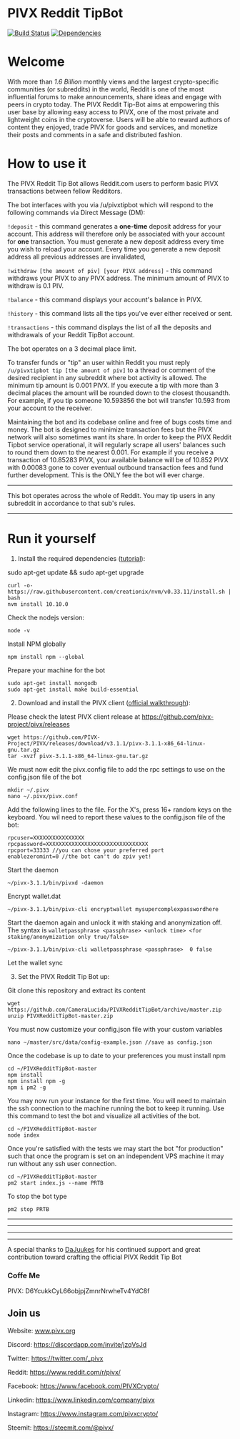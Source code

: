 # PIVX Reddit TipBot

[![Build Status](https://travis-ci.com/Iconoclasta/PRTB.svg?branch=master)](https://travis-ci.com/Iconoclasta/PRTB)  [![Dependencies](https://david-dm.org/Iconoclasta/PRTB.svg)](https://david-dm.org/Iconoclasta/PRTB)

# Welcome 

With more than *1.6 Billion* monthly views and the largest crypto-specific communities (or subreddits) in the world, Reddit is one of the most influential forums to make announcements, share ideas and engage with peers in crypto today.
The PIVX Reddit Tip-Bot aims at empowering this user base by allowing easy access to PIVX, one of the most private and lightweight coins in the cryptoverse. Users will be able to reward authors of content they enjoyed, trade PIVX for goods and services, and monetize their posts and comments in a safe and distributed fashion.

# How to use it

The PIVX Reddit Tip Bot allows Reddit.com users to perform basic PIVX transactions between fellow Redditors.

The bot interfaces with you via /u/pivxtipbot which will respond to the following commands via Direct Message (DM):

`!deposit` - this command generates a **one-time** deposit address for your account. This address will therefore only be associated with your account for **one** transaction. You must generate a new deposit address every time you wish to reload your account. Every time you generate a new deposit address all previous addresses are invalidated, 

`!withdraw [the amount of piv] [your PIVX address]` - this command withdraws your PIVX to any PIVX address. The minimum amount of PIVX to withdraw is 0.1 PIV.

`!balance` - this command displays your account's balance in PIVX.

`!history` - this command lists all the tips you've ever either received or sent.

`!transactions` - this command displays the list of all the deposits and withdrawals of your Reddit TipBot account. 

The bot operates on a 3 decimal place limit.

To transfer funds or "tip" an user within Reddit you must reply `/u/pivxtipbot tip [the amount of piv]` to a thread or comment of the desired recipient in any subreddit where bot activity is allowed. The minimum tip amount is 0.001 PIVX. If you execute a tip with more than 3 decimal places the amount will be rounded down to the closest thousandth. For example, if you tip someone 10.593856 the bot will transfer 10.593 from your account to the receiver.

Maintaining the bot and its codebase online and free of bugs costs time and money. The bot is designed to minimize transaction fees but the PIVX network will also sometimes want its share. In order to keep the PIVX Reddit Tipbot service operational, it will regularly scrape all users' balances such to round them down to the nearest 0.001. For example if you receive a transaction of 10.85283 PIVX, your available balance will be of 10.852 PIVX with 0.00083 gone to cover eventual outbound transaction fees and fund further development. This is the ONLY fee the bot will ever charge.

 ---

This bot operates across the whole of Reddit. You may tip users in any subreddit in accordance to that sub's rules.

 ----

# Run it yourself

1. Install the required dependencies ([tutorial](https://nodesource.com/blog/installing-node-js-tutorial-ubuntu/)):

sudo apt-get update && sudo apt-get upgrade

    curl -o- https://raw.githubusercontent.com/creationix/nvm/v0.33.11/install.sh | bash
    nvm install 10.10.0
    
Check the nodejs version:
    
    node -v
    
Install NPM globally

    npm install npm --global

Prepare your machine for the bot

    sudo apt-get install mongodb
    sudo apt-get install make build-essential
    
2. Download and install the PIVX client ([official walkthrough](https://pivx.freshdesk.com/support/solutions/articles/30000024630-how-to-use-the-command-line-to-install-or-upgrade-pivx-and-start-staking-on-linux)):

Please check the latest PIVX client release at https://github.com/pivx-project/pivx/releases

    wget https://github.com/PIVX-Project/PIVX/releases/download/v3.1.1/pivx-3.1.1-x86_64-linux-gnu.tar.gz
    tar -xvzf pivx-3.1.1-x86_64-linux-gnu.tar.gz
    
We must now edit the pivx.config file to add the rpc settings to use on the config.json file of the bot

    mkdir ~/.pivx
    nano ~/.pivx/pivx.conf

Add the following lines to the file.  For the X's, press 16+ random keys on the keyboard.  You wil need to report these values to the config.json file of the bot:
    
    rpcuser=XXXXXXXXXXXXXXXX
    rpcpassword=XXXXXXXXXXXXXXXXXXXXXXXXXXXXXXXX
    rpcport=33333 //you can chose your preferred port
    enablezeromint=0 //the bot can't do zpiv yet!

Start the daemon

    ~/pivx-3.1.1/bin/pivxd -daemon
    
Encrypt wallet.dat

    ~/pivx-3.1.1/bin/pivx-cli encryptwallet mysupercomplexpasswordhere
    
Start the daemon again and unlock it with staking and anonymization off. The syntax is `walletpassphrase <passphrase> <unlock time> <for staking/anonymization only true/false>`

    ~/pivx-3.1.1/bin/pivx-cli walletpassphrase <passphrase>  0 false
    
 
Let the wallet sync


3. Set the PIVX Reddit Tip Bot up:

Git clone this repository and extract its content

    wget https://github.com/CameraLucida/PIVXRedditTipBot/archive/master.zip
    unzip PIVXRedditTipBot-master.zip

You must now customize your config.json file with your custom variables

    nano ~/master/src/data/config-example.json //save as config.json
    
Once the codebase is up to date to your preferences you must install npm

    cd ~/PIVXRedditTipBot-master
    npm install
    npm install npm -g
    npm i pm2 -g
    
You may now run your instance for the first time. You will need to maintain the ssh connection to the machine running the bot to keep it running. Use this command to test the bot and visualize all activities of the bot.

    cd ~/PIVXRedditTipBot-master
    node index

Once you're satisfied with the tests we may start the bot "for production" such that once the program is set on an independent VPS machine it may run without any ssh user connection.

    cd ~/PIVXRedditTipBot-master
    pm2 start index.js --name PRTB
    
To stop the bot type

    pm2 stop PRTB

---
---
---
---

A special thanks to [DaJuukes](http://dajuukes.codes/) for his continued support and great contribution toward crafting the official PIVX Reddit Tip Bot




### Coffe Me

PIVX: D6YcukkCyL66objpjZmnrNrwheTv4YdC8f


## Join us
Website: www.pivx.org 


Discord: https://discordapp.com/invite/jzqVsJd 

Twitter: https://twitter.com/_pivx 

Reddit: https://www.reddit.com/r/pivx/ 

Facebook: https://www.facebook.com/PIVXCrypto/ 

Linkedin: https://www.linkedin.com/company/pivx 

Instagram: https://www.instagram.com/pivxcrypto/ 

Steemit: https://steemit.com/@pivx/
